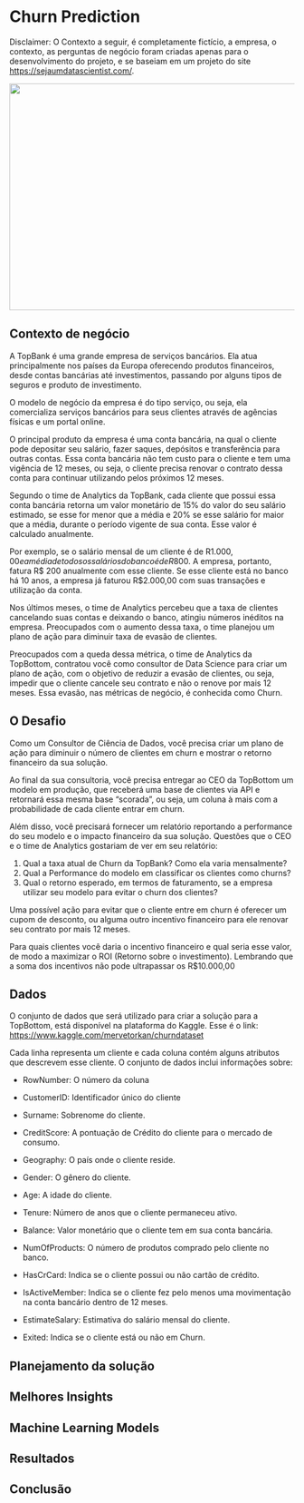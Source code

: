 # Churn Prediction

Disclaimer: O Contexto a seguir, é completamente fictício, a empresa, o contexto, as perguntas de negócio foram criadas apenas para o desenvolvimento do projeto, e se baseiam em um projeto do site https://sejaumdatascientist.com/.

<p align="center">
  <img width="1000" height="400" src="https://www.callcentrehelper.com/images/stories/2020/05/penny-jar-760.jpg"/>
</p>

## Contexto de negócio

A TopBank é uma grande empresa de serviços bancários. Ela atua principalmente nos países da Europa oferecendo produtos financeiros, desde contas bancárias até investimentos, passando por alguns tipos de seguros e produto de investimento.

O modelo de negócio da empresa é do tipo serviço, ou seja, ela comercializa serviços bancários para seus clientes através de agências físicas e um portal online. 

O principal produto da empresa é uma conta bancária, na qual o cliente pode depositar seu salário, fazer saques, depósitos e transferência para outras contas. Essa conta bancária não tem custo para o cliente e tem uma vigência de 12 meses, ou seja, o cliente precisa renovar o contrato dessa conta para continuar utilizando pelos próximos 12 meses.

Segundo o time de Analytics da TopBank, cada cliente que possui essa conta bancária retorna um valor monetário de 15% do valor do seu salário estimado, se esse for menor que a média e 20% se esse salário for maior que a média, durante o período vigente de sua conta. Esse valor é calculado anualmente. 

Por exemplo, se o salário mensal de um cliente é de R$1.000,00 e a média de todos os salários do banco é de R$800. A empresa, portanto, fatura R$ 200 anualmente com esse cliente. Se esse cliente está no banco há 10 anos, a empresa já faturou R$2.000,00 com suas transações e utilização da conta. 

Nos últimos meses, o time de Analytics percebeu que a taxa de clientes cancelando suas contas e deixando o banco, atingiu números inéditos na empresa. Preocupados com o aumento dessa taxa, o time planejou um plano de ação para diminuir taxa de evasão de clientes.

Preocupados com a queda dessa métrica, o time de Analytics da TopBottom, contratou você como consultor de Data Science para criar um plano de ação, com o objetivo de reduzir a evasão de clientes, ou seja, impedir que o cliente cancele seu contrato e não o renove por mais 12 meses. Essa evasão, nas métricas de negócio, é conhecida como Churn.

## O Desafio

Como um Consultor de Ciência de Dados, você precisa criar um plano de ação para diminuir o número de clientes em churn e mostrar o retorno financeiro da sua solução.

Ao final da sua consultoria, você precisa entregar ao CEO da TopBottom um modelo em produção, que receberá uma base de clientes via API e retornará essa mesma base “scorada”, ou seja, um coluna à mais com a probabilidade de cada cliente entrar em churn.

Além disso, você precisará fornecer um relatório reportando a performance do seu modelo e o impacto financeiro da sua solução. Questões que o CEO e o time de Analytics gostariam de ver em seu relatório:

1. Qual a taxa atual de Churn da TopBank? Como ela varia mensalmente?
2. Qual a Performance do modelo em classificar os clientes como churns?
3. Qual o retorno esperado, em termos de faturamento, se a empresa utilizar seu modelo para evitar o churn dos clientes?

Uma possível ação para evitar que o cliente entre em churn é oferecer um cupom de desconto, ou alguma outro incentivo financeiro para ele renovar seu contrato por mais 12 meses.

Para quais clientes você daria o incentivo financeiro e qual seria esse valor, de modo a maximizar o ROI (Retorno sobre o investimento). Lembrando que a soma dos incentivos não pode ultrapassar os  R$10.000,00

## Dados

O conjunto de dados que será utilizado para criar a solução para a TopBottom, está disponível na plataforma do Kaggle. Esse é o link: https://www.kaggle.com/mervetorkan/churndataset

Cada linha representa um cliente e cada coluna contém alguns atributos que descrevem esse cliente. O conjunto de dados inclui informações sobre:

- RowNumber: O número da coluna

- CustomerID: Identificador único do cliente

- Surname: Sobrenome do cliente.

- CreditScore: A pontuação de Crédito do cliente para o mercado de consumo.

- Geography: O país onde o cliente reside.

- Gender: O gênero do cliente.

- Age: A idade do cliente.

- Tenure: Número de anos que o cliente permaneceu ativo.

- Balance: Valor monetário que o cliente tem em sua conta bancária.

- NumOfProducts: O número de produtos comprado pelo cliente no banco.

- HasCrCard: Indica se o cliente possui ou não cartão de crédito.

- IsActiveMember: Indica se o cliente fez pelo menos uma movimentação na conta bancário dentro de 12 meses.

- EstimateSalary: Estimativa do salário mensal do cliente.

- Exited: Indica se o cliente está ou não em Churn.

## Planejamento da solução

## Melhores Insights

## Machine Learning Models

## Resultados

## Conclusão 
